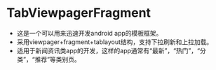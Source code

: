 # TabViewpagerFragment
- 这是一个可以用来迅速开发android app的模板框架。
- 采用viewpager+fragment+tablayout结构，支持下拉刷新和上拉加载。
- 适用于新闻资讯类app的开发，这样的app通常有“最新”，“热门”，“分类”，“推荐”等类别页。
